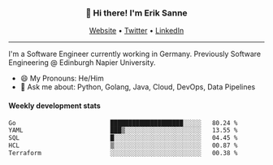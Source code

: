 <h3 align="center">👋 Hi there! I'm Erik Sanne</h3>
<p align="center">
  <a href="https://eriksanne.com">Website</a> •
  <a href="https://twitter.com/ErikKonradSanne">Twitter</a> •
  <a href="https://www.linkedin.com/in/eriksanne/">LinkedIn</a>
</p>

---
I'm a Software Engineer currently working in Germany. Previously Software Engineering @ Edinburgh Napier University.

- 😄 My Pronouns: He/Him
- 💬 Ask me about: Python, Golang, Java, Cloud, DevOps, Data Pipelines

<h4>Weekly development stats</h4>
<!--START_SECTION:waka-->

```txt
Go                          ████████████████████░░░░░   80.24 %
YAML                        ███▒░░░░░░░░░░░░░░░░░░░░░   13.55 %
SQL                         █░░░░░░░░░░░░░░░░░░░░░░░░   04.45 %
HCL                         ▒░░░░░░░░░░░░░░░░░░░░░░░░   00.87 %
Terraform                   ░░░░░░░░░░░░░░░░░░░░░░░░░   00.38 %
```

<!--END_SECTION:waka-->
